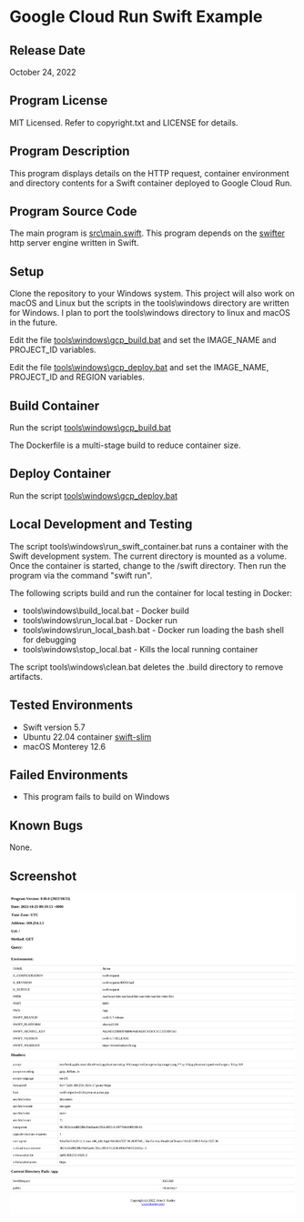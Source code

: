 # Google Cloud Run Swift Example

## Release Date
October 24, 2022

## Program License

MIT Licensed. Refer to copyright.txt and LICENSE for details.

## Program Description

This program displays details on the HTTP request, container environment and directory contents for a Swift container deployed to Google Cloud Run.

## Program Source Code

The main program is [src\main.swift](src/main.swift). This program depends on the [swifter](https://github.com/httpswift/swifter) http server engine written in Swift.

## Setup

Clone the repository to your Windows system. This project will also work on macOS and Linux but the scripts in the tools\windows directory are written for Windows. I plan to port the tools\windows directory to linux and macOS in the future.

Edit the file [tools\windows\gcp_build.bat](tools/windows/gcp_build.bat) and set the IMAGE_NAME and PROJECT_ID variables.

Edit the file [tools\windows\gcp_deploy.bat](tools/windows/gcp_deploy.bat) and set the IMAGE_NAME, PROJECT_ID and REGION variables.

## Build Container

Run the script [tools\windows\gcp_build.bat](tools/windows/gcp_build.bat)

The Dockerfile is a multi-stage build to reduce container size.

## Deploy Container

Run the script [tools\windows\gcp_deploy.bat](tools/windows/gcp_deploy.bat)

## Local Development and Testing

The script tools\windows\run_swift_container.bat runs a container with the Swift development system. The current directory is mounted as a volume. Once the container is started, change to the /swift directory. Then run the program via the command "swift run".

The following scripts build and run the container for local testing in Docker:
 - tools\windows\build_local.bat    - Docker build
 - tools\windows\run_local.bat      - Docker run
 - tools\windows\run_local_bash.bat - Docker run loading the bash shell for debugging
 - tools\windows\stop_local.bat     - Kills the local running container

The script tools\windows\clean.bat deletes the .build directory to remove artifacts.

## Tested Environments
 - Swift version 5.7
 - Ubuntu 22.04 container [swift-slim](https://hub.docker.com/_/swift)
 - macOS Monterey 12.6

## Failed Environments
 - This program fails to build on Windows

## Known Bugs
None.

## Screenshot

![program screenshot](screenshot.png?raw=true "program screenshot")
